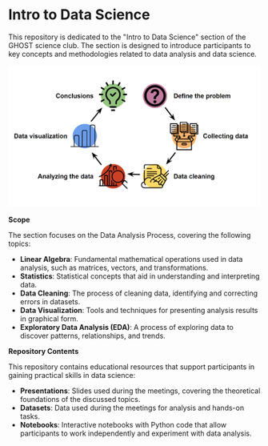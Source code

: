# Intro to Data Science

This repository is dedicated to the "Intro to Data Science" section of the GHOST science club. The section is designed to introduce participants to key concepts and methodologies related to data analysis and data science.

![Data Anlysis Process](./imgs/data_analysis_process.png "")

**Scope**

The section focuses on the Data Analysis Process, covering the following topics:

- **Linear Algebra**: Fundamental mathematical operations used in data analysis, such as matrices, vectors, and transformations.
- **Statistics**: Statistical concepts that aid in understanding and interpreting data.
- **Data Cleaning**: The process of cleaning data, identifying and correcting errors in datasets.
- **Data Visualization**: Tools and techniques for presenting analysis results in graphical form.
- **Exploratory Data Analysis (EDA)**: A process of exploring data to discover patterns, relationships, and trends.

**Repository Contents**

This repository contains educational resources that support participants in gaining practical skills in data science:

- **Presentations**: Slides used during the meetings, covering the theoretical foundations of the discussed topics.
- **Datasets**: Data used during the meetings for analysis and hands-on tasks.
- **Notebooks**: Interactive notebooks with Python code that allow participants to work independently and experiment with data analysis.
